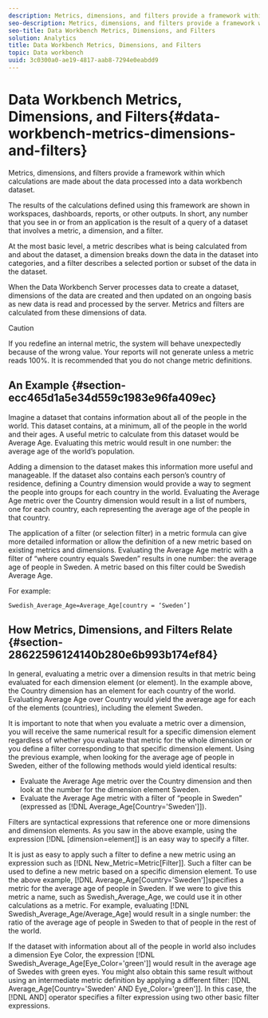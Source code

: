 ```yaml
---
description: Metrics, dimensions, and filters provide a framework within which calculations are made about the data processed into a data workbench dataset.
seo-description: Metrics, dimensions, and filters provide a framework within which calculations are made about the data processed into a data workbench dataset.
seo-title: Data Workbench Metrics, Dimensions, and Filters
solution: Analytics
title: Data Workbench Metrics, Dimensions, and Filters
topic: Data workbench
uuid: 3c0300a0-ae19-4817-aab8-7294e0eabdd9
---
```


# Data Workbench Metrics, Dimensions, and Filters{#data-workbench-metrics-dimensions-and-filters}

Metrics, dimensions, and filters provide a framework within which calculations are made about the data processed into a data workbench dataset.

The results of the calculations defined using this framework are shown in workspaces, dashboards, reports, or other outputs. In short, any number that you see in or from an application is the result of a query of a dataset that involves a metric, a dimension, and a filter.

At the most basic level, a metric describes what is being calculated from and about the dataset, a dimension breaks down the data in the dataset into categories, and a filter describes a selected portion or subset of the data in the dataset.

When the Data Workbench Server processes data to create a dataset, dimensions of the data are created and then updated on an ongoing basis as new data is read and processed by the server. Metrics and filters are calculated from these dimensions of data.

>[!CAUTION]
>
>If you redefine an internal metric, the system will behave unexpectedly because of the wrong value. Your reports will not generate unless a metric reads 100%. It is recommended that you do not change metric definitions.

## An Example {#section-ecc465d1a5e34d559c1983e96fa409ec}

Imagine a dataset that contains information about all of the people in the world. This dataset contains, at a minimum, all of the people in the world and their ages. A useful metric to calculate from this dataset would be Average Age. Evaluating this metric would result in one number: the average age of the world’s population.

Adding a dimension to the dataset makes this information more useful and manageable. If the dataset also contains each person’s country of residence, defining a Country dimension would provide a way to segment the people into groups for each country in the world. Evaluating the Average Age metric over the Country dimension would result in a list of numbers, one for each country, each representing the average age of the people in that country.

The application of a filter (or selection filter) in a metric formula can give more detailed information or allow the definition of a new metric based on existing metrics and dimensions. Evaluating the Average Age metric with a filter of “where country equals Sweden” results in one number: the average age of people in Sweden. A metric based on this filter could be Swedish Average Age.

For example:

```
Swedish_Average_Age=Average_Age[country = ‘Sweden’]
```

## How Metrics, Dimensions, and Filters Relate {#section-28622596124140b280e6b993b174ef84}

In general, evaluating a metric over a dimension results in that metric being evaluated for each dimension element (or element). In the example above, the Country dimension has an element for each country of the world. Evaluating Average Age over Country would yield the average age for each of the elements (countries), including the element Sweden.

It is important to note that when you evaluate a metric over a dimension, you will receive the same numerical result for a specific dimension element regardless of whether you evaluate that metric for the whole dimension or you define a filter corresponding to that specific dimension element. Using the previous example, when looking for the average age of people in Sweden, either of the following methods would yield identical results:

* Evaluate the Average Age metric over the Country dimension and then look at the number for the dimension element Sweden. 
* Evaluate the Average Age metric with a filter of “people in Sweden” (expressed as [!DNL Average_Age[Country='Sweden']]).

Filters are syntactical expressions that reference one or more dimensions and dimension elements. As you saw in the above example, using the expression [!DNL [dimension=element]] is an easy way to specify a filter.

It is just as easy to apply such a filter to define a new metric using an expression such as [!DNL New_Metric=Metric[Filter]]. Such a filter can be used to define a new metric based on a specific dimension element. To use the above example, [!DNL Average_Age[Country='Sweden']]specifies a metric for the average age of people in Sweden. If we were to give this metric a name, such as Swedish_Average_Age, we could use it in other calculations as a metric. For example, evaluating [!DNL Swedish_Average_Age/Average_Age] would result in a single number: the ratio of the average age of people in Sweden to that of people in the rest of the world.

If the dataset with information about all of the people in world also includes a dimension Eye Color, the expression [!DNL Swedish_Average_Age[Eye_Color='green']] would result in the average age of Swedes with green eyes. You might also obtain this same result without using an intermediate metric definition by applying a different filter: [!DNL Average_Age[Country='Sweden' AND Eye_Color='green']]. In this case, the [!DNL AND] operator specifies a filter expression using two other basic filter expressions. 
